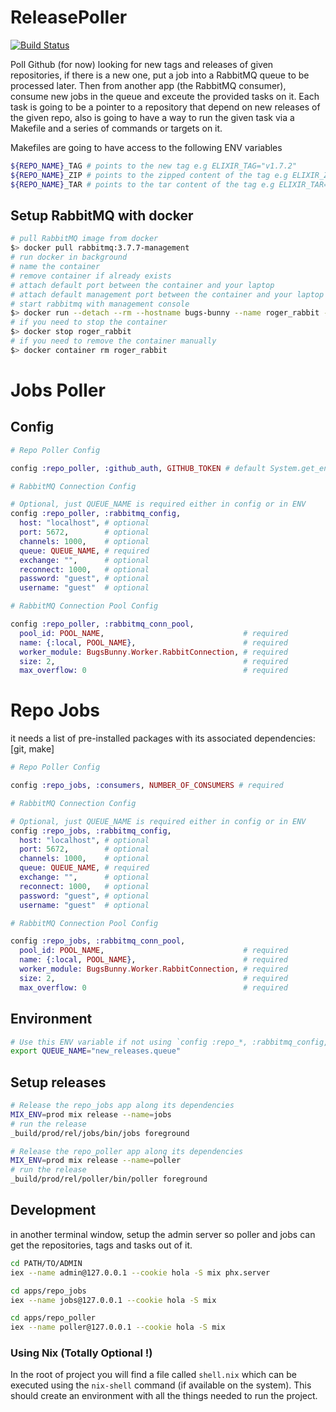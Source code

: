 # ReleasePoller

[![Build Status](https://travis-ci.org/sescobb27/release_poller.svg?branch=master)](https://travis-ci.org/sescobb27/release_poller)

Poll Github (for now) looking for new tags and releases of given repositories,
if there is a new one, put a job into a RabbitMQ queue to be processed later.
Then from another app (the RabbitMQ consumer), consume new jobs in the queue
and exceute the provided tasks on it. Each task is going to be a pointer to a
repository that depend on new releases of the given repo, also is going to have
a way to run the given task via a Makefile and a series of commands or targets
on it.

Makefiles are going to have access to the following ENV variables

```bash
${REPO_NAME}_TAG # points to the new tag e.g ELIXIR_TAG="v1.7.2"
${REPO_NAME}_ZIP # points to the zipped content of the tag e.g ELIXIR_ZIP="https://api.github.com/repos/elixir-lang/elixir/zipball/v1.7.2"
${REPO_NAME}_TAR # points to the tar content of the tag e.g ELIXIR_TAR=https://api.github.com/repos/elixir-lang/elixir/tarball/v1.7.2
```

## Setup RabbitMQ with docker

```bash
# pull RabbitMQ image from docker
$> docker pull rabbitmq:3.7.7-management
# run docker in background
# name the container
# remove container if already exists
# attach default port between the container and your laptop
# attach default management port between the container and your laptop
# start rabbitmq with management console
$> docker run --detach --rm --hostname bugs-bunny --name roger_rabbit -p 5672:5672 -p 15672:15672 rabbitmq:3.7.7-management
# if you need to stop the container
$> docker stop roger_rabbit
# if you need to remove the container manually
$> docker container rm roger_rabbit
```

# Jobs Poller

## Config

```ex
# Repo Poller Config

config :repo_poller, :github_auth, GITHUB_TOKEN # default System.get_env("GITHUB_AUTH")

# RabbitMQ Connection Config

# Optional, just QUEUE_NAME is required either in config or in ENV
config :repo_poller, :rabbitmq_config,
  host: "localhost", # optional
  port: 5672,        # optional
  channels: 1000,    # optional
  queue: QUEUE_NAME, # required
  exchange: "",      # optional
  reconnect: 1000,   # optional
  password: "guest", # optional
  username: "guest"  # optional

# RabbitMQ Connection Pool Config

config :repo_poller, :rabbitmq_conn_pool,
  pool_id: POOL_NAME,                               # required
  name: {:local, POOL_NAME},                        # required
  worker_module: BugsBunny.Worker.RabbitConnection, # required
  size: 2,                                          # required
  max_overflow: 0                                   # required
```

# Repo Jobs

it needs a list of pre-installed packages with its associated dependencies: [git, make]

```ex
# Repo Poller Config

config :repo_jobs, :consumers, NUMBER_OF_CONSUMERS # required

# RabbitMQ Connection Config

# Optional, just QUEUE_NAME is required either in config or in ENV
config :repo_jobs, :rabbitmq_config,
  host: "localhost", # optional
  port: 5672,        # optional
  channels: 1000,    # optional
  queue: QUEUE_NAME, # required
  exchange: "",      # optional
  reconnect: 1000,   # optional
  password: "guest", # optional
  username: "guest"  # optional

# RabbitMQ Connection Pool Config

config :repo_jobs, :rabbitmq_conn_pool,
  pool_id: POOL_NAME,                               # required
  name: {:local, POOL_NAME},                        # required
  worker_module: BugsBunny.Worker.RabbitConnection, # required
  size: 2,                                          # required
  max_overflow: 0                                   # required
```

## Environment

```bash
# Use this ENV variable if not using `config :repo_*, :rabbitmq_config, [queue: NAME]`
export QUEUE_NAME="new_releases.queue"
```

## Setup releases

```bash
# Release the repo_jobs app along its dependencies
MIX_ENV=prod mix release --name=jobs
# run the release
_build/prod/rel/jobs/bin/jobs foreground

# Release the repo_poller app along its dependencies
MIX_ENV=prod mix release --name=poller
# run the release
_build/prod/rel/poller/bin/poller foreground
```

## Development

in another terminal window, setup the admin server so poller and jobs
can get the repositories, tags and tasks out of it.

```bash
cd PATH/TO/ADMIN
iex --name admin@127.0.0.1 --cookie hola -S mix phx.server
```

```bash
cd apps/repo_jobs
iex --name jobs@127.0.0.1 --cookie hola -S mix
```

```bash
cd apps/repo_poller
iex --name poller@127.0.0.1 --cookie hola -S mix
```

### Using Nix (Totally Optional !)

In the root of project you will find a file called `shell.nix` which
can be executed using the `nix-shell` command (if available on the
system). This should create an environment with all the things needed
to run the project.

